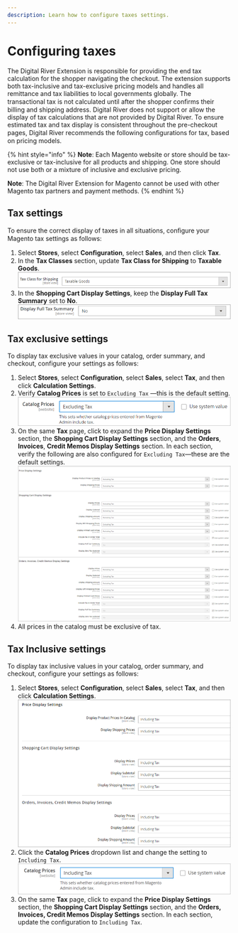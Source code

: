 ```yaml
---
description: Learn how to configure taxes settings.
---
```


# Configuring taxes

The Digital River Extension is responsible for providing the end tax calculation for the shopper navigating the checkout. The extension supports both tax-inclusive and tax-exclusive pricing models and handles all remittance and tax liabilities to local governments globally. The transactional tax is not calculated until after the shopper conﬁrms their billing and shipping address. Digital River does not support or allow the display of tax calculations that are not provided by Digital River. To ensure estimated tax and tax display is consistent throughout the pre-checkout pages, Digital River recommends the following conﬁgurations for tax, based on pricing models.

{% hint style="info" %}
**Note**: Each Magento website or store should be tax-exclusive or tax-inclusive for all products and shipping. One store should not use both or a mixture of inclusive and exclusive pricing.&#x20;

**Note**: The Digital River Extension for Magento cannot be used with other Magento tax partners and payment methods.
{% endhint %}

## Tax settings

To ensure the correct display of taxes in all situations, conﬁgure your Magento tax settings as follows:

1. Select **Stores**, select **Conﬁguration**, select **Sales**, and then click **Tax**.&#x20;
2. In the **Tax Classes** section, update **Tax Class for Shipping** to **Taxable Goods**.\
   &#x20;<img src="../.gitbook/assets/8taxclassshipping.png" alt="" data-size="original">&#x20;
3. In the **Shopping Cart Display Settings**, keep the **Display Full Tax Summary** set to **No**.\
   &#x20;<img src="../.gitbook/assets/9displayfulltax.png" alt="" data-size="original">&#x20;

## Tax exclusive settings

To display tax exclusive values in your catalog, order summary, and checkout, configure your settings as follows:

1. Select **Stores**, select **Conﬁguration**, select **Sales**, select **Tax**, and then click **Calculation Settings**.
2. Verify **Catalog Prices** is set to `Excluding Tax` —this is the default setting.\
   &#x20;<img src="../.gitbook/assets/10catalogprices.png" alt="" data-size="original">&#x20;
3. On the same **Tax** page, click to expand the **Price Display Settings** section, the **Shopping Cart Display Settings** section, and the **Orders**, **Invoices**, **Credit Memos Display Settings** section. In each section, verify the following are also conﬁgured for `Excluding Tax`—these are the default settings.\
   &#x20;![](../.gitbook/assets/Price-Display-Settings.png)&#x20;
4. All prices in the catalog must be exclusive of tax.

## Tax Inclusive settings

To display tax inclusive values in your catalog, order summary, and checkout, configure your settings as follows:

1. Select **Stores**, select **Conﬁguration**, select **Sales**, select **Tax**, and then click **Calculation Settings**.\
   &#x20;<img src="../.gitbook/assets/13pricedisplaysettings.png" alt="" data-size="original">&#x20;
2. Click the **Catalog Prices** dropdown list and change the setting to `Including Tax`.\
   &#x20;<img src="../.gitbook/assets/14catalogprices.png" alt="" data-size="original">&#x20;
3. On the same **Tax** page, click to expand the **Price Display Settings** section, the **Shopping Cart Display Settings** section, and the **Orders, Invoices, Credit Memos Display Settings** section. In each section, update the configuration to `Including Tax`.
